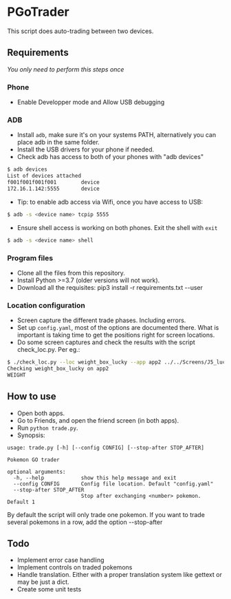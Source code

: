 # PGoTrader

This script does auto-trading between two devices. 

## Requirements

*You only need to perform this steps once*

### Phone
- Enable Developper mode and Allow USB debugging

### ADB
- Install `adb`, make sure it's on your systems PATH, alternatively you can place adb in the same folder.
- Install the USB drivers for your phone if needed.
- Check adb has access to both of your phones with "adb devices"
```bash
$ adb devices
List of devices attached
f001f001f001f001        device
172.16.1.142:5555       device
```
- Tip: to enable adb access via Wifi, once you have access to USB:
```bash
$ adb -s <device name> tcpip 5555
```
- Ensure shell access is working on both phones. Exit the shell with `exit`
```bash
$ adb -s <device name> shell
```

### Program files

- Clone all the files from this repository.
- Install Python >=3.7 (older versions will not work).
- Download all the requisites: pip3 install -r requirements.txt --user

### Location configuration

- Screen capture the different trade phases. Including errors.
- Set up `config.yaml`, most of the options are documented there. What is important is taking time to get the positions right for screen locations.
- Do some screen captures and check the results with the script check_loc.py. Per eg.:
```bash
$ ./check_loc.py --loc weight_box_lucky --app app2 ../../Screens/J5_lucky.png
Checking weight_box_lucky on app2
WEIGHT
```

## How to use
- Open both apps.
- Go to Friends, and open the friend screen (in both apps).
- Run `python trade.py`.
- Synopsis:
```
usage: trade.py [-h] [--config CONFIG] [--stop-after STOP_AFTER]

Pokemon GO trader

optional arguments:
  -h, --help            show this help message and exit
  --config CONFIG       Config file location. Default "config.yaml"
  --stop-after STOP_AFTER
                        Stop after exchanging <number> pokemon. Default 1
```

By default the script will only trade one pokemon. If you want to trade several pokemons in a row, add the option --stop-after <number>


## Todo

- Implement error case handling
- Implement controls on traded pokemons
- Handle translation. Either with a proper translation system like gettext or may be just a dict.
- Create some unit tests
